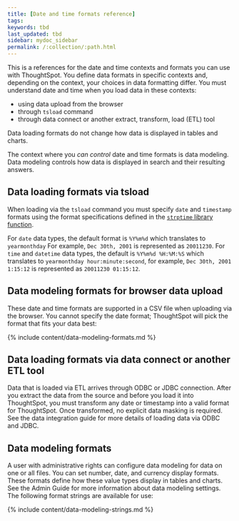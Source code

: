 ```yaml
---
title: [Date and time formats reference]
tags:
keywords: tbd
last_updated: tbd
sidebar: mydoc_sidebar
permalink: /:collection/:path.html
---
```

This is a references for the date and time contexts and formats you can use with
ThoughtSpot. You define data formats in specific contexts and, depending on the
context, your choices in data formatting differ. You must understand date  and
time when you load data in these contexts:

- using data upload from the browser
- through `tsload` command
- through data connect or another extract, transform, load (ETL) tool

Data loading formats do not change how data is displayed in tables and charts.

The context where you _can control_ date and time formats is data modeling. Data
modeling controls how data is displayed in search and their resulting answers.

## Data loading formats via tsload

When loading via the `tsload` command you must specify `date` and `timestamp` formats using the format specifications defined in the [`strptime` library function](http://man7.org/linux/man-pages/man3/strptime.3.html).

For `date` data types, the default format is `%Y%m%d` which translates to
`yearmonthday`  For example, `Dec 30th, 2001` is represented as `20011230`.  For
`time` and `datetime` data types, the default is `%Y%m%d %H:%M:%S` which
translates to `yearmonthday hour:minute:second`, for example, `Dec 30th, 2001
1:15:12` is represented as `20011230 01:15:12`.

## Data modeling formats for browser data upload

These date and time formats are supported in a CSV file when uploading via the
browser. You cannot specify the date format; ThoughtSpot will pick the format
that fits your data best:

{% include content/data-modeling-formats.md %}

## Data loading formats via data connect or another ETL tool

Data that is loaded via ETL arrives through ODBC or JDBC connection. After you
extract the data from the source and before you load it into ThoughtSpot, you
must transform any date or timestamp into a valid format for ThoughtSpot. Once
transformed, no explicit data masking is required. See the data integration
guide for more details of loading data via ODBC and JDBC.

## Data modeling formats

A user with administrative rights can configure data modeling for data on one or
all files. You can set number, date, and currency display formats. These formats
define how these value types display in tables and charts. See the Admin Guide
for more information about data modeling settings. The following format strings
are available for use:

{% include content/data-modeling-strings.md %}
